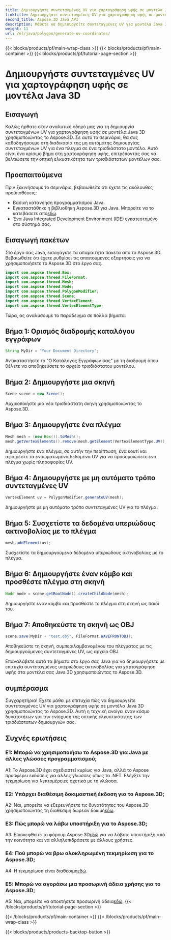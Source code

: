 ```yaml
---
title: Δημιουργήστε συντεταγμένες UV για χαρτογράφηση υφής σε μοντέλα Java 3D
linktitle: Δημιουργήστε συντεταγμένες UV για χαρτογράφηση υφής σε μοντέλα Java 3D
second_title: Aspose.3D Java API
description: Μάθετε να δημιουργείτε συντεταγμένες UV για μοντέλα Java 3D χρησιμοποιώντας το Aspose.3D. Βελτιώστε τη χαρτογράφηση υφής στα έργα σας με αυτόν τον οδηγό βήμα προς βήμα.
weight: 11
url: /el/java/polygon/generate-uv-coordinates/
---
```


{{< blocks/products/pf/main-wrap-class >}}
{{< blocks/products/pf/main-container >}}
{{< blocks/products/pf/tutorial-page-section >}}

# Δημιουργήστε συντεταγμένες UV για χαρτογράφηση υφής σε μοντέλα Java 3D

## Εισαγωγή

Καλώς ήρθατε στον αναλυτικό οδηγό μας για τη δημιουργία συντεταγμένων UV για χαρτογράφηση υφής σε μοντέλα Java 3D χρησιμοποιώντας το Aspose.3D. Σε αυτό το σεμινάριο, θα σας καθοδηγήσουμε στη διαδικασία της μη αυτόματης δημιουργίας συντεταγμένων UV για ένα πλέγμα σε ένα τρισδιάστατο μοντέλο. Αυτό είναι ένα κρίσιμο βήμα στη χαρτογράφηση υφής, επιτρέποντάς σας να βελτιώσετε την οπτική ελκυστικότητα των τρισδιάστατων μοντέλων σας.

## Προαπαιτούμενα

Πριν ξεκινήσουμε το σεμινάριο, βεβαιωθείτε ότι έχετε τις ακόλουθες προϋποθέσεις:

- Βασική κατανόηση προγραμματισμού Java.
-  Εγκαταστάθηκε η βιβλιοθήκη Aspose.3D για Java. Μπορείτε να το κατεβάσετε από[εδώ](https://releases.aspose.com/3d/java/).
- Ένα Java Integrated Development Environment (IDE) εγκατεστημένο στο σύστημά σας.

## Εισαγωγή πακέτων

Στο έργο σας Java, εισαγάγετε τα απαραίτητα πακέτα από το Aspose.3D. Βεβαιωθείτε ότι έχετε ρυθμίσει τις απαιτούμενες εξαρτήσεις για να χρησιμοποιήσετε το Aspose.3D στο έργο σας.

```java
import com.aspose.threed.Box;
import com.aspose.threed.FileFormat;
import com.aspose.threed.Mesh;
import com.aspose.threed.Node;
import com.aspose.threed.PolygonModifier;
import com.aspose.threed.Scene;
import com.aspose.threed.VertexElement;
import com.aspose.threed.VertexElementType;
```

Τώρα, ας αναλύσουμε το παράδειγμα σε πολλά βήματα:

## Βήμα 1: Ορισμός διαδρομής καταλόγου εγγράφων

```java
String MyDir = "Your Document Directory";
```

Αντικαταστήστε το "Ο Κατάλογος Εγγράφων σας" με τη διαδρομή όπου θέλετε να αποθηκεύσετε το αρχείο τρισδιάστατου μοντέλου.

## Βήμα 2: Δημιουργήστε μια σκηνή

```java
Scene scene = new Scene();
```

Αρχικοποιήστε μια νέα τρισδιάστατη σκηνή χρησιμοποιώντας το Aspose.3D.

## Βήμα 3: Δημιουργήστε ένα πλέγμα

```java
Mesh mesh = (new Box()).toMesh();
mesh.getVertexElements().remove(mesh.getElement(VertexElementType.UV));
```

Δημιουργήστε ένα πλέγμα, σε αυτήν την περίπτωση, ένα κουτί και αφαιρέστε τα ενσωματωμένα δεδομένα UV για να προσομοιώσετε ένα πλέγμα χωρίς πληροφορίες UV.

## Βήμα 4: Δημιουργήστε με μη αυτόματο τρόπο συντεταγμένες UV

```java
VertexElement uv = PolygonModifier.generateUV(mesh);
```

Δημιουργήστε με μη αυτόματο τρόπο συντεταγμένες UV για το πλέγμα.

## Βήμα 5: Συσχετίστε τα δεδομένα υπεριώδους ακτινοβολίας με το πλέγμα

```java
mesh.addElement(uv);
```

Συσχετίστε τα δημιουργούμενα δεδομένα υπεριώδους ακτινοβολίας με το πλέγμα.

## Βήμα 6: Δημιουργήστε έναν κόμβο και προσθέστε πλέγμα στη σκηνή

```java
Node node = scene.getRootNode().createChildNode(mesh);
```

Δημιουργήστε έναν κόμβο και προσθέστε το πλέγμα στη σκηνή ως παιδί του.

## Βήμα 7: Αποθηκεύστε τη σκηνή ως OBJ

```java
scene.save(MyDir + "test.obj", FileFormat.WAVEFRONTOBJ);
```

Αποθηκεύστε τη σκηνή, συμπεριλαμβανομένου του πλέγματος με τις δημιουργούμενες συντεταγμένες UV, ως αρχείο OBJ.

Επαναλάβετε αυτά τα βήματα στο έργο σας Java για να δημιουργήσετε με επιτυχία συντεταγμένες υπεριώδους ακτινοβολίας για χαρτογράφηση υφής στα μοντέλα σας Java 3D χρησιμοποιώντας το Aspose.3D.

## συμπέρασμα

Συγχαρητήρια! Έχετε μάθει με επιτυχία πώς να δημιουργείτε συντεταγμένες UV για χαρτογράφηση υφής σε μοντέλα Java 3D χρησιμοποιώντας το Aspose.3D. Αυτή η τεχνική ανοίγει έναν κόσμο δυνατοτήτων για την ενίσχυση της οπτικής ελκυστικότητας των τρισδιάστατων δημιουργιών σας.

## Συχνές ερωτήσεις

### Ε1: Μπορώ να χρησιμοποιήσω το Aspose.3D για Java με άλλες γλώσσες προγραμματισμού;

A1: Το Aspose.3D έχει σχεδιαστεί κυρίως για Java, αλλά το Aspose προσφέρει εκδόσεις για άλλες γλώσσες όπως το .NET. Ελέγξτε την τεκμηρίωση για λεπτομέρειες σχετικά με τη γλώσσα.

### Ε2: Υπάρχει διαθέσιμη δοκιμαστική έκδοση για το Aspose.3D;

 A2: Ναι, μπορείτε να εξερευνήσετε τις δυνατότητες του Aspose.3D χρησιμοποιώντας τη διαθέσιμη δωρεάν δοκιμή[εδώ](https://releases.aspose.com/).

### Ε3: Πώς μπορώ να λάβω υποστήριξη για το Aspose.3D;

 A3: Επισκεφθείτε το φόρουμ Aspose.3D[εδώ](https://forum.aspose.com/c/3d/18) για να λάβετε υποστήριξη από την κοινότητα και να αλληλεπιδράσετε με άλλους χρήστες.

### Ε4: Πού μπορώ να βρω ολοκληρωμένη τεκμηρίωση για το Aspose.3D;

 A4: Η τεκμηρίωση είναι διαθέσιμη[εδώ](https://reference.aspose.com/3d/java/).

### Ε5: Μπορώ να αγοράσω μια προσωρινή άδεια χρήσης για το Aspose.3D;

 A5: Ναι, μπορείτε να αποκτήσετε προσωρινή άδεια[εδώ](https://purchase.aspose.com/temporary-license/).
{{< /blocks/products/pf/tutorial-page-section >}}

{{< /blocks/products/pf/main-container >}}
{{< /blocks/products/pf/main-wrap-class >}}

{{< blocks/products/products-backtop-button >}}

